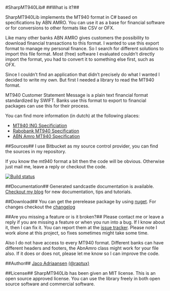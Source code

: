 #SharpMT940Lib#
##What is it?##

SharpMT940Lib implements the MT940 format in C# based on specifications by ABN AMRO. You can use it as a base for financial software or for conversions to other formats like CSV or OFX.

Like many other banks ABN AMRO gives customers the possibility to download financial transactions to this format. I wanted to use this export format to manage my personal finance. So I search for different solutions to import this file format. Most (free) software I evaluated couldn’t directly import the format, you had to convert it to something else first, such as OFX.

Since I couldn’t find an application that didn’t precisely do what I wanted I decided to write my own. But first I needed a library to read the MT940 format.

MT940 Customer Statement Message is a plain text financial format standardized by SWIFT. Banks use this format to export to financial packages can use this for their process.

You can find more information (in dutch) at the following places:

* [MT940 ING Specificiation](http://www.ing.nl/Images/MT940_Technische_handleiding_%20tcm7-69020.pdf)
* [Rabobank MT940 Specification](http://www.rabobank.nl/images/toelichting_op_swift_mt-940_juli_2008_%2029131642.pdf)
* [ABN Amro MT940 Specification](http://www.abnamro.nl/nl/images/Generiek/PDFs/020_Zakelijk/03_%20OfficeNet/Formatenboek_%20MT94_%%2028nederlands%%2029.pdf)

##Sources##
I use Bitbucket as my source control provider, you can find the sources in my repository.

If you know the mt940 format a bit then the code will be obvious. Otherwise just mail me, leave a reply or checkout the code.

[![Build status](https://ci.appveyor.com/api/projects/status/b2fh43sh1g0gaka3?svg=true)](https://ci.appveyor.com/project/raptux/sharpmt940lib)


##Documentation##
Generated sandcastle documentation is available. [Checkout my blog](http://www.raptorious.nl/) for new documentation, tips and tutorials.

##Download##
You can get the prerelease package by using [nuget](https://www.nuget.org/packages/Raptorious.Finance.Swift.Mt940/). For changes checkout the [changelog](http://rptx.nl/mt940-changelog)

##Are you missing a feature or is it broken?##
Please contact me or leave a reply if you are missing a feature or when you run into a bug. If I know about it, then I can fix it. You can report them at the [issue tracker](https://bitbucket.org/raptux/sharpmt940lib/issues). Please note I work alone at this project, so fixes sometimes might take some time.

Also I do not have access to every MT940 format. Different banks can have different headers and footers, the AbnAmro class might work for your file also. If it does or does not, please let me know so I can improve the code.

##Author##
[Jaco Adriaansen](http://adriaansen.org/) [(@raptux)](https://twitter.com/raptux)

##License##
SharpMT940Lib has been given an MIT license. This is an open source approved license. You can use the library freely in both open source software and commercial software.